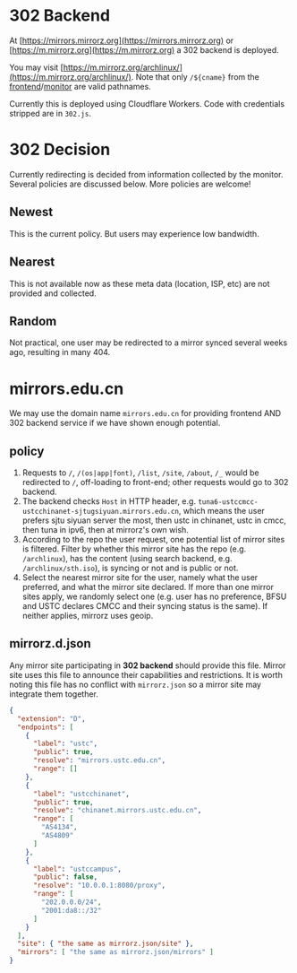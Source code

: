 # 302 Backend

At [https://mirrors.mirrorz.org](https://mirrors.mirrorz.org) or [https://m.mirrorz.org](https://m.mirrorz.org) a 302 backend is deployed.

You may visit [https://m.mirrorz.org/archlinux/](https://m.mirrorz.org/archlinux/). Note that only `/${cname}` from the [frontend](https://mirrorz.org/list)/[monitor](https://mirrorz.org/monitor) are valid pathnames.

Currently this is deployed using Cloudflare Workers. Code with credentials stripped are in `302.js`.

# 302 Decision

Currently redirecting is decided from information collected by the monitor. Several policies are discussed below. More policies are welcome!

## Newest

This is the current policy. But users may experience low bandwidth.

## Nearest

This is not available now as these meta data (location, ISP, etc) are not provided and collected.

## Random

Not practical, one user may be redirected to a mirror synced several weeks ago, resulting in many 404.

# mirrors.edu.cn

We may use the domain name `mirrors.edu.cn` for providing frontend AND 302 backend service if we have shown enough potential.

## policy

1. Requests to `/`, `/(os|app|font)`, `/list`, `/site`, `/about`, `/_` would be redirected to `/`, off-loading to front-end; other requests would go to 302 backend.
2. The backend checks `Host` in HTTP header, e.g. `tuna6-ustccmcc-ustcchinanet-sjtugsiyuan.mirrors.edu.cn`, which means the user prefers sjtu siyuan server the most, then ustc in chinanet, ustc in cmcc, then tuna in ipv6, then at mirrorz's own wish.
3. According to the repo the user request, one potential list of mirror sites is filtered. Filter by whether this mirror site has the repo (e.g. `/archlinux`), has the content (using search backend, e.g. `/archlinux/sth.iso`), is syncing or not and is public or not.
4. Select the nearest mirror site for the user, namely what the user preferred, and what the mirror site declared. If more than one mirror sites apply, we randomly select one (e.g. user has no preference, BFSU and USTC declares CMCC and their syncing status is the same). If neither applies, mirrorz uses geoip.

## mirrorz.d.json

Any mirror site participating in **302 backend** should provide this file. Mirror site uses this file to announce their capabilities and restrictions. It is worth noting this file has no conflict with `mirrorz.json` so a mirror site may integrate them together.

```json
{
  "extension": "D",
  "endpoints": [
    {
      "label": "ustc",
      "public": true,
      "resolve": "mirrors.ustc.edu.cn",
      "range": []
    },
    {
      "label": "ustcchinanet",
      "public": true,
      "resolve": "chinanet.mirrors.ustc.edu.cn",
      "range": [
        "AS4134",
        "AS4809"
      ]
    },
    {
      "label": "ustccampus",
      "public": false,
      "resolve": "10.0.0.1:8080/proxy",
      "range": [
        "202.0.0.0/24",
        "2001:da8::/32"
      ]
    }
  ],
  "site": { "the same as mirrorz.json/site" },
  "mirrors": [ "the same as mirrorz.json/mirrors" ]
}
```
